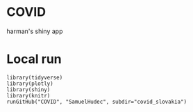 # COVID
harman's shiny app

# Local run

```
library(tidyverse)
library(plotly)
library(shiny)
library(knitr)
runGitHub("COVID", "SamuelHudec", subdir="covid_slovakia")
```
